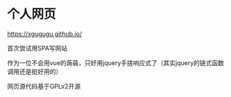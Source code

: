# 个人网页
https://xgugugu.github.io/

首次尝试用SPA写网站

作为一位不会用vue的蒟蒻，只好用jquery手搓响应式了（其实jquery的链式函数调用还是挺好用的）

网页源代码基于GPLv2开源